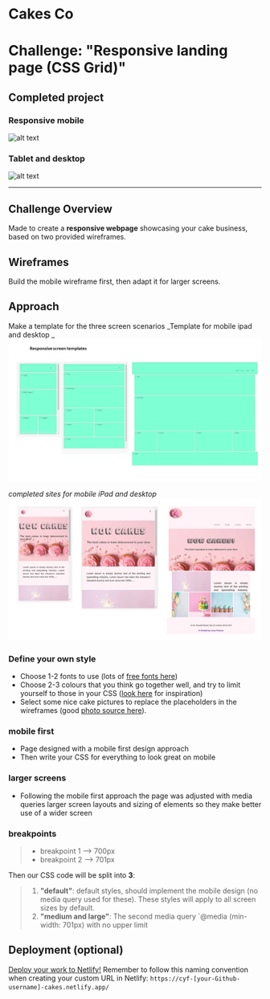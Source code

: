 # Cakes Co

# Challenge: "Responsive landing page (CSS Grid)"

## Completed project

### Responsive mobile
![alt text](https://github.com/LovesPictures/WowCakes/blob/master/img/WC__completed-03.jpg "mobile")


### Tablet and desktop 
![alt text](https://github.com/LovesPictures/WowCakes/blob/master/img/WC__completed-04.jpg "tablet and desktop")

_________________________

## Challenge Overview

Made to create a **responsive webpage** showcasing your cake business, based on two provided wireframes.

## Wireframes

Build the mobile wireframe first, then adapt it for larger screens.

## Approach

Make a template for the three screen scenarios
_Template for mobile ipad and desktop _
![alt text](./img/Slide6.JPG "twireframe template")

_completed sites for mobile iPad and desktop_
![alt text](./img/Slide7.JPG "wireframe template")

### Define your own style

- Choose 1-2 fonts to use (lots of [free fonts here](https://fonts.google.com/))
- Choose 2-3 colours that you think go together well, and try to limit yourself to those in your CSS ([look here](https://coolors.co/palettes/trending) for inspiration)
- Select some nice cake pictures to replace the placeholders in the wireframes (good [photo source here](https://unsplash.com/images/food/cake)).

### mobile first

- Page designed with a mobile first design approach
- Then write your CSS for everything to look great on mobile

### larger screens

- Following the mobile first approach the page was adjusted with media queries larger screen layouts and sizing of elements so they make better use of a wider screen

### breakpoints

> - breakpoint 1 --> 700px
> - breakpoint 2 --> 701px

Then our CSS code will be split into **3**:

> 1. **"default"**: default styles, should implement the mobile design (no media query used for these). These styles will apply to all screen sizes by default.
> 2. **"medium and large"**: The second media query `@media (min-width: 701px) with no upper limit

## Deployment (optional)

[Deploy your work to Netlify!](https://syllabus.codeyourfuture.io/workshops/deployment/workshop/instructions/)
Remember to follow this naming convention when creating your custom URL in Netlify: `https://cyf-[your-Github-username]-cakes.netlify.app/`
